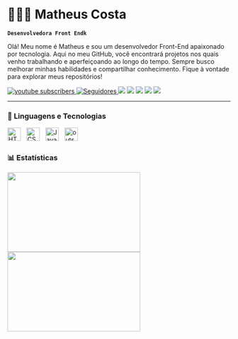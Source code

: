 # 👩🏻‍💻 Matheus Costa

**`Desenvolvedora Front Endk`**

Olá! Meu nome é Matheus e sou um desenvolvedor Front-End apaixonado por tecnologia. Aqui no meu GitHub, você encontrará projetos nos quais venho trabalhando e aperfeiçoando ao longo do tempo. Sempre busco melhorar minhas habilidades e compartilhar conhecimento. Fique à vontade para explorar meus repositórios!

<p align="left">
    <a href="https://www.youtube.com/@matheuscosta8314">
        <img 
            alt="youtube subscribers" 
            title="Inscreva-se no meu canal" 
            src="https://custom-icon-badges.demolab.com/youtube/channel/subscribers/UCXwjnzjo-R-qCIYxUun54-w?color=%23E05D44&label=Inscreva-se&logo=video&logoColor=white&style=for-the-badge&labelColor=CE4630"
        />
    </a>
    </a> 
    </a>
    <a href="https://github.com/matheus-costa-tech">
        <img 
            alt="Seguidores" 
            title="Me siga no GitHub" 
            src="https://custom-icon-badges.demolab.com/github/followers/matheus-costa-tech?color=236ad3&labelColor=1155ba&style=for-the-badge&logo=github&label=Seguidores&logoColor=white"
        />
    </a>
  <a href="https://instagram.com/rafaballerini" target="_blank"><img src="https://img.shields.io/badge/-Instagram-%23E4405F?style=for-the-badge&logo=instagram&logoColor=white" target="_blank"></a>
 	<a href="https://www.twitch.tv/lord_hero" target="_blank"><img src="https://img.shields.io/badge/Twitch-9146FF?style=for-the-badge&logo=twitch&logoColor=white" target="_blank"></a>
 <a href="#" target="_blank"><img src="https://img.shields.io/badge/Discord-7289DA?style=for-the-badge&logo=discord&logoColor=white" target="_blank"></a> 
  <a href = "mathezuucosta@gmail.com"><img src="https://img.shields.io/badge/-Gmail-%23333?style=for-the-badge&logo=gmail&logoColor=white" target="_blank"></a>
  <a href="https://www.linkedin.com/in/matheus-costa-851107144/" target="_blank"><img src="https://img.shields.io/badge/-LinkedIn-%230077B5?style=for-the-badge&logo=linkedin&logoColor=white" target="_blank"></a> 
</p>

---

### 🤖 Linguagens e Tecnologias

<img 
    align="left" 
    alt="HTML"
    title="HTML" 
    width="30px" 
    style="padding-right: 10px;" 
    src="https://cdn.jsdelivr.net/gh/devicons/devicon@latest/icons/html5/html5-original.svg" 
/>
<img 
    align="left" 
    alt="CSS" 
    title="CSS"
    width="30px" 
    style="padding-right: 10px;" 
    src="https://cdn.jsdelivr.net/gh/devicons/devicon@latest/icons/css3/css3-original.svg" 
/>
<img 
    align="left" 
    alt="JavaScript" 
    title="JavaScript"
    width="30px" 
    style="padding-right: 10px;" 
    src="https://cdn.jsdelivr.net/gh/devicons/devicon@latest/icons/javascript/javascript-original.svg" 
/>
<img 
    align="left" 
    alt="outsystems" 
    title="outsystems"
    width="30px" 
    style="padding-right: 10px;" 
    src="https://seeklogo.com/images/O/outsystems-logo-336505F6E0-seeklogo.com.svg" 
/>


<br/>
<br/>

### 📊 Estatísticas


<div style="display block">
    <img height="180" width="300" src='https://github-readme-stats.vercel.app/api?username=matheus-costa-tech&show_icons=true&theme=tokyonight&include_all_commits=true&locale=pt-br'/>
    <img height="180" width="300" src='https://github-readme-stats.vercel.app/api/top-langs/?username=matheus-costa-tech&theme=tokyonight&layout=compact&custom_title=Tecnologias&langs_count=9'/>
</div>

